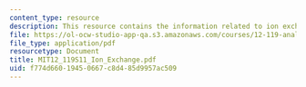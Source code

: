 ```yaml
---
content_type: resource
description: This resource contains the information related to ion exchange chromatography.
file: https://ol-ocw-studio-app-qa.s3.amazonaws.com/courses/12-119-analytical-techniques-for-studying-environmental-and-geologic-samples-spring-2011/f774d66019450667c8d485d9957ac509_MIT12_119S11_Ion_Exchange.pdf
file_type: application/pdf
resourcetype: Document
title: MIT12_119S11_Ion_Exchange.pdf
uid: f774d660-1945-0667-c8d4-85d9957ac509
---
```

